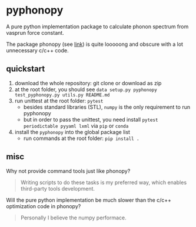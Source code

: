 # pyphonopy

A pure python implementation package to calculate phonon spectrum from vasprun force constant.

The package phonopy (see [link](https://github.com/atztogo/phonopy)) is quite looooong and obscure with a lot unnecessary c/c++ code.

## quickstart

1. download the whole repository: git clone or download as zip
2. at the root folder, you should see `data setup.py pyphonopy test_pyphonopy.py utils.py README.md`
3. run unittest at the root folder: `pytest`
   * besides standard libraries (STL), `numpy` is the only requirement to run pyphonopy
   * but in order to pass the unittest, you need install `pytest periodictable pyyaml lxml` via `pip` or `conda`
4. install the `pyphonopy` into the global package list
   * run commands at the root folder: `pip install .`

## misc

Why not provide command tools just like phonopy?

> Writing scripts to do these tasks is my preferred way, which enables third-party tools development.

Will the pure python implementation be much slower than the c/c++ optimization code in phonopy?

> Personally I believe the numpy performace.
